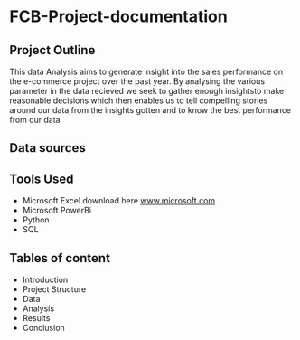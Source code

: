 # FCB-Project-documentation
## Project Outline

This data Analysis aims to generate insight into the sales performance on the e-commerce project over the past year. By analysing the various parameter in the data recieved we seek to gather enough insightsto make reasonable decisions which then enables us to tell compelling stories around our data from the insights gotten and to know the best performance from our data

## Data sources

## Tools Used

- Microsoft Excel download here www.microsoft.com
- Microsoft PowerBi
- Python
- SQL

## Tables of content
- Introduction
- Project Structure
- Data
- Analysis
- Results
- Conclusion
###
